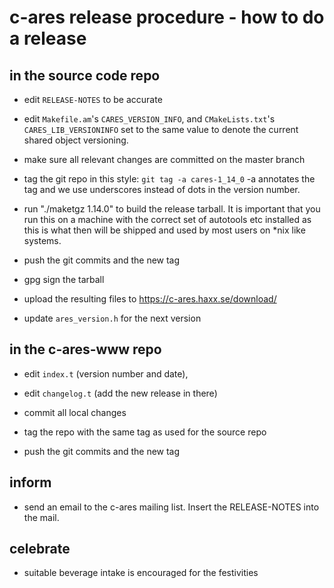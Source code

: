 c-ares release procedure - how to do a release 
============================================== 
 
in the source code repo 
----------------------- 
 
- edit `RELEASE-NOTES` to be accurate 
 
- edit `Makefile.am`'s `CARES_VERSION_INFO`, and `CMakeLists.txt`'s 
  `CARES_LIB_VERSIONINFO` set to the same value to denote the current shared 
  object versioning. 
 
- make sure all relevant changes are committed on the master branch 
 
- tag the git repo in this style: `git tag -a cares-1_14_0` -a annotates the 
  tag and we use underscores instead of dots in the version number. 
 
- run "./maketgz 1.14.0" to build the release tarball. It is important that 
  you run this on a machine with the correct set of autotools etc installed 
  as this is what then will be shipped and used by most users on *nix like 
  systems. 
 
- push the git commits and the new tag 
 
- gpg sign the tarball 
 
- upload the resulting files to https://c-ares.haxx.se/download/ 
 
- update `ares_version.h` for the next version 
 
in the c-ares-www repo 
---------------------- 
 
- edit `index.t` (version number and date), 
 
- edit `changelog.t` (add the new release in there) 
 
- commit all local changes 
 
- tag the repo with the same tag as used for the source repo 
 
- push the git commits and the new tag 
 
inform 
------ 
 
- send an email to the c-ares mailing list. Insert the RELEASE-NOTES into the 
  mail. 
 
celebrate 
--------- 
 
- suitable beverage intake is encouraged for the festivities 
